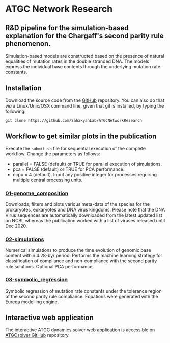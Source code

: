 # ATGC Network Research

## R&D pipeline for the simulation-based explanation for the Chargaff's second parity rule phenomenon.

Simulation-based models are constructed based on the presence of natural equalities of mutation rates in the double stranded DNA. The models express the individual base contents through the underlying mutation rate constants.

## Installation

Download the source code from the [GitHub](https://github.com/SahakyanLab/ATGCNetworkResearch) repository. You can also do that *via* a Linux/Unix/OSX command line, given that git is installed, by typing the following:

```
git clone https://github.com/SahakyanLab/ATGCNetworkResearch
```

## Workflow to get similar plots in the publication

Execute the `submit.sh` file for sequential execution of the complete workflow. Change the parameters as follows:

* parallel = FALSE (default) or TRUE for parallel execution of simulations.
* pca = FALSE (default) or TRUE for PCA performance.
* ncpu = 4 (default). Input any positive integer for processes requiring multiple central processing units.

### [01-genome_composition](https://github.com/SahakyanLab/ATGCNetworkResearch/tree/master/01-genome_composition)

Downloads, filters and plots various meta-data of the species for the prokaryotes, eukaryotes and DNA virus kingdoms. Please note that the DNA Virus sequences are automatically downloaded from the latest updated list on NCBI, whereas the publication worked with a list of viruses released until Dec 2020.

### [02-simulations](https://github.com/SahakyanLab/ATGCNetworkResearch/tree/master/02-simulations)

Numerical simulations to produce the time evolution of genomic base content within 4.28-byr period. Performs the machine learning strategy for classification of compliance and non-compliance with the second parity rule solutions. Optional PCA performance.

### [03-symbolic_regression](https://github.com/SahakyanLab/ATGCNetworkResearch/tree/master/03-symbolic_regression)

Symbolic regression of mutation rate constants under the tolerance region of the second parity rule compliance. Equations were generated with the Eureqa modelling engine.

## Interactive web application

The interactive ATGC dynamics solver web application is accessible on [ATGCsolver GitHub](https://github.com/SahakyanLab/ATGCsolver) repository.